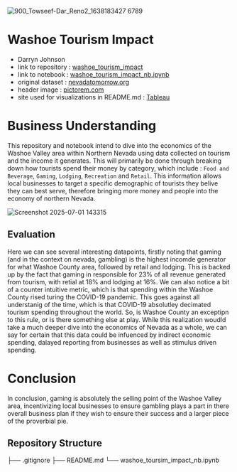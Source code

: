 ![900_Towseef-Dar_Reno2_1638183427 6789](https://github.com/user-attachments/assets/436f78aa-1427-4c2b-86c1-5171825f6812)
# Washoe Tourism Impact

- Darryn Johnson
- link to repository : [washoe_tourism_impact](https://github.com/Djohnson1313/washoe_tourism_impact)
- link to notebook : [washoe_tourism_impact_nb.ipynb](https://github.com/Djohnson1313/washoe_tourism_impact/blob/main/washoe_tourism_impact_nb.ipynb)
- original dataset : [nevadatomorrow.org](https://www.nevadatomorrow.org/indicators/index/view?indicatorId=14201&localeId=1813)
- header image : [pictorem.com](https://www.google.com/url?sa=i&url=https%3A%2F%2Fwww.pictorem.com%2F484717%2Freno-nevada-skyline-bw%2F%3Fsrsltid%3DAfmBOoqtTx36--3wEmi0s96CEkAgzApqe98EEJmEbPovmwUDqvHcZnw0&psig=AOvVaw05D7O5Dh0QmcN-A6yqkS0V&ust=1751490924828000&source=images&cd=vfe&opi=89978449&ved=0CBQQjRxqFwoTCMDP8a7KnI4DFQAAAAAdAAAAABAE)
- site used for visualizations in README.md : [Tableau](https://www.tableau.com/trial/tableau-software?d=7013y000002ExxqAAC&nc=7013y000002EykJAAS&utm_content=7013y000002ExxqAAC&utm_source=google&utm_medium=paid_search&utm_campaign=21198912846&utm_adgroup=159894453766&utm_term=tableau&utm_matchtype=p&gad_source=1&gad_campaignid=21198912846&gbraid=0AAAAADtjuu8BLu06nNeNQGgSAw0v5sRp8&gclid=Cj0KCQjwjo7DBhCrARIsACWauSkAv8Mvoj-JRbZw-AYcXgGTDVBrfJ9761AEZwIwuM7QJdJR-jXijogaArkoEALw_wcB&gclsrc=aw.ds)

# Business Understanding 
This repository and notebook intend to dive into the economics of the Washoe Valley area within Northern Nevada using data collected on tourism and the income it generates. This will primarily be done through breaking down how tourists spend their money by category, which include : `Food and Beverage`, `Gaming`, `Lodging`, `Recreation` and `Retail`. This information allows local businesses to target a specific demographic of tourists they belive they can best serve, therefore bringing more money and people into the economy of northern Nevada.

![Screenshot 2025-07-01 143315](https://github.com/user-attachments/assets/b1f79299-b500-419a-86b7-7a44a30ca178)

## Evaluation
Here we can see several interesting datapoints, firstly noting that gaming (and in the context on nevada, gambling) is the highest incomde generator for what Washoe County area, followed by retail and lodging. This is backed up by the fact that gaming in responsible for 23% of all revenue generated from tourism, with retial at 18% and lodging at 16%. We can also notice a bit of a counter intuitive metric, which is that spending within the Washoe County rised turing the COVID-19 pandemic. This goes against all understanig of the time, which is that COVID-19 absolutley decimated tourism spending throughout the world. So, is Washoe County an exceptipn to this rule, or is there something else at play. While this realization woudld take a much deeper dive into the economics of Nevada as a whole, we can say for certain that this data could be infuenced by indirect economic spending, dalayed reporting from businesses as well as stimulus driven spending. 

# Conclusion
In conclusion, gaming is absolutely the selling point of the Washoe Valley area, incentivizing local businesses to ensure gambling plays a part in there overall business plan if they wish to ensure their success and a larger piece of the proverbial pie.

## Repository Structure

├── .gitignore
├── README.md
└── washoe_toursim_impact_nb.ipynb
